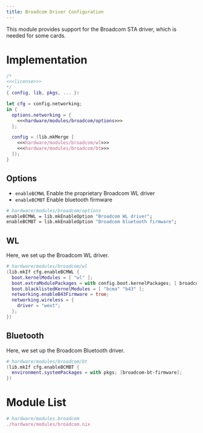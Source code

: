 ```yaml
---
title: Broadcom Driver Configuration
---
```


This module provides support for the Broadcom STA driver, which is needed for some cards.

# Implementation
```nix hardware/modules/broadcom.nix
/*
<<<license>>>
*/
{ config, lib, pkgs, ... }:

let cfg = config.networking;
in {
  options.networking = {
    <<<hardware/modules/broadcom/options>>>
  };

  config = (lib.mkMerge [
    <<<hardware/modules/broadcom/wl>>>
    <<<hardware/modules/broadcom/bt>>>
  ]);
}
```

## Options
- `enableBCMWL` Enable the proprietary Broadcom WL driver
- `enableBCMBT` Enable bluetooth firmware

```nix "hardware/modules/broadcom/options"
# hardware/modules/broadcom/options
enableBCMWL = lib.mkEnableOption "Broadcom WL driver";
enableBCMBT = lib.mkEnableOption "Broadcom bluetooth firmware";
```

## WL
Here, we set up the Broadcom WL driver.
```nix "hardware/modules/broadcom/wl"
# hardware/modules/broadcom/wl
(lib.mkIf cfg.enableBCMWL {
  boot.kernelModules = [ "wl" ];
  boot.extraModulePackages = with config.boot.kernelPackages; [ broadcom_sta ];
  boot.blacklistedKernelModules = [ "bcma" "b43" ];
  networking.enableB43Firmware = true;
  networking.wireless = {
    driver = "wext";
  };
})
```

## Bluetooth
Here, we set up the Broadcom Bluetooth driver.
```nix "hardware/modules/broadcom/bt"
# hardware/modules/broadcom/bt
(lib.mkIf cfg.enableBCMBT {
  environment.systemPackages = with pkgs; [broadcom-bt-firmware];
})
```

# Module List
```nix "hardware/modules" +=
# hardware/modules.broadcom
./hardware/modules/broadcom.nix
```
